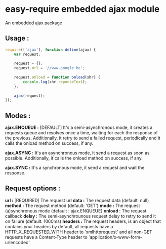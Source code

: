 easy-require embedded ajax module<a name="ajax"></a>
=================================

An embedded ajax package


Usage :
-------

```JavaScript
require(['ajax'], function define(ajax) {
    var request;
    
    request = {};
    request.url = '//www.google.be';
    
    request.onload = function onload(xhr) {
        console.log(xhr.reponseText);
    };
    
    ajax(request);
});
```


Modes :
------------

<b>ajax.ENQUEUE :</b> [DEFAULT] It's a semi-asynchronous mode, it creates a requests queue and resolves once a time, waiting for each the response of the previous.
Additionally, it retry to send a failed request, periodically and it calls the onload method on success, if any.

<b>ajax.ASYNC :</b>  It's an asynchronous mode, it send a request as soon as possible.
Additionally, it calls the onload method on success, if any.

<b>ajax.SYNC :</b>  It's a synchronous mode, it send a request and wait the response.


Request options :
-----------------

<b>url :</b> [REQUIRED] The request url
<b>data :</b> The request data (default: null)
<b>method :</b> The request method (default: 'GET')
<b>mode :</b> The request (a)synchronous mode (default : ajax.ENQUEUE)
<b>onload :</b> The request callback
<b>delay :</b> The semi-asynchrounous request delay to retry to send it on failure (default: 1000ms)
<b>headers :</b> The request headers, is an object that contains your headers
    by default, all requests have a HTTP_X_REQUESTED_WITH header to 'xmlhttprequest'
    and all non-GET requests have a Content-Type header to 'application/x-www-form-urlencoded'
